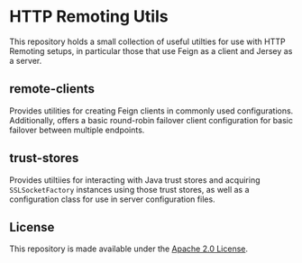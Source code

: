 HTTP Remoting Utils
===================
This repository holds a small collection of useful utilties for use with HTTP Remoting setups,
in particular those that use Feign as a client and Jersey as a server.

remote-clients
--------------
Provides utilities for creating Feign clients in commonly used configurations. Additionally,
offers a basic round-robin failover client configuration for basic failover between multiple
endpoints.

trust-stores
------------
Provides utiltiies for interacting with Java trust stores and acquiring `SSLSocketFactory`
instances using those trust stores, as well as a configuration class for use in server
configuration files.

License
-------
This repository is made available under the [Apache 2.0 License](http://www.apache.org/licenses/LICENSE-2.0).
